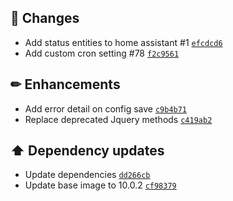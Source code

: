 ## 🔨 Changes

- Add status entities to home assistant #1 [`efcdcd6`](https://github.com/Sebclem/hassio-nextcloud-backup/commit/efcdcd65b1385ce43f38973725a290f09be50866)
- Add custom cron setting #78 [`f2c9561`](https://github.com/Sebclem/hassio-nextcloud-backup/commit/f2c9561d9b5c5a016f206055286be42e417b7a52) 

## ✏ Enhancements

- Add error detail on config save [`c9b4b71`](https://github.com/Sebclem/hassio-nextcloud-backup/commit/c9b4b71e8565e5a9089a5694ba10e49d1d72d19b) 
- Replace deprecated Jquery methods [`c419ab2`](https://github.com/Sebclem/hassio-nextcloud-backup/commit/c419ab24ea52b6d35c0c9dc3baa8f2b6c4c850a7) 

## ⬆️ Dependency updates

- Update dependencies [`dd266cb`](https://github.com/Sebclem/hassio-nextcloud-backup/commit/dd266cbc1c14eb0590f2614fccd531858d376d03) 
- Update base image to 10.0.2 [`cf98379`](https://github.com/Sebclem/hassio-nextcloud-backup/commit/cf98379de9eed9fd4b4199b9434225925c800798)